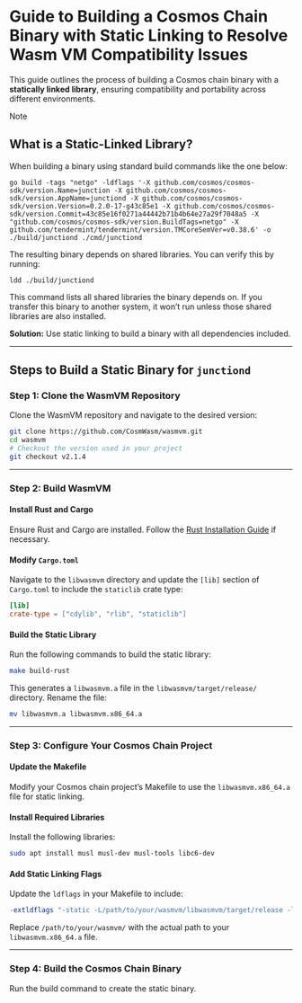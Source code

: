 # Guide to Building a Cosmos Chain Binary with Static Linking to Resolve Wasm VM Compatibility Issues

This guide outlines the process of building a Cosmos chain binary with a **statically linked library**, ensuring compatibility and portability across different environments.

> [!Note]
>
> ## What is a Static-Linked Library?
>
> When building a binary using standard build commands like the one below:
>
> ```shell
> go build -tags "netgo" -ldflags '-X github.com/cosmos/cosmos-sdk/version.Name=junction -X github.com/cosmos/cosmos-sdk/version.AppName=junctiond -X github.com/cosmos/cosmos-sdk/version.Version=0.2.0-17-g43c85e1 -X github.com/cosmos/cosmos-sdk/version.Commit=43c85e16f0271a44442b71b4b64e27a29f7048a5 -X "github.com/cosmos/cosmos-sdk/version.BuildTags=netgo" -X github.com/tendermint/tendermint/version.TMCoreSemVer=v0.38.6' -o ./build/junctiond ./cmd/junctiond
> ```
>
> The resulting binary depends on shared libraries. You can verify this by running:
>
> ```shell
> ldd ./build/junctiond
> ```
>
> This command lists all shared libraries the binary depends on. If you transfer this binary to another system, it won’t run unless those shared libraries are also installed.
>
> **Solution:** Use static linking to build a binary with all dependencies included.

---

## Steps to Build a Static Binary for `junctiond`

### Step 1: Clone the WasmVM Repository

Clone the WasmVM repository and navigate to the desired version:

```bash
git clone https://github.com/CosmWasm/wasmvm.git
cd wasmvm
# Checkout the version used in your project
git checkout v2.1.4
```

---

### Step 2: Build WasmVM

#### Install Rust and Cargo

Ensure Rust and Cargo are installed. Follow the [Rust Installation Guide](https://www.rust-lang.org/tools/install) if necessary.

#### Modify `Cargo.toml`

Navigate to the `libwasmvm` directory and update the `[lib]` section of `Cargo.toml` to include the `staticlib` crate type:

```toml
[lib]
crate-type = ["cdylib", "rlib", "staticlib"]
```

#### Build the Static Library

Run the following commands to build the static library:

```bash
make build-rust
```

This generates a `libwasmvm.a` file in the `libwasmvm/target/release/` directory. Rename the file:

```bash
mv libwasmvm.a libwasmvm.x86_64.a
```

---

### Step 3: Configure Your Cosmos Chain Project

#### Update the Makefile

Modify your Cosmos chain project’s Makefile to use the `libwasmvm.x86_64.a` file for static linking.

#### Install Required Libraries

Install the following libraries:

```bash
sudo apt install musl musl-dev musl-tools libc6-dev
```

#### Add Static Linking Flags

Update the `ldflags` in your Makefile to include:

```makefile
-extldflags "-static -L/path/to/your/wasmvm/libwasmvm/target/release -lwasmvm -lm" -linkmode external
```

Replace `/path/to/your/wasmvm/` with the actual path to your `libwasmvm.x86_64.a` file.

---

### Step 4: Build the Cosmos Chain Binary

Run the build command to create the static binary.
